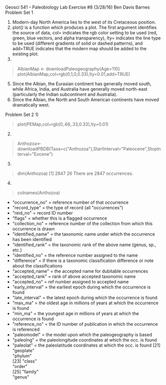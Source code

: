 Geosci 541 – Paleobiology
Lab Exercise #8 (3/28/16)
Ben Davis Barnes
Problem Set 1

1) Modern-day North America lies to the west of its Cretaceous position.
2) plot() is a function which produces a plot. The first argument identifies the source of data, col= indicates the rgb color setting to be used (red, green, blue vectors, and alpha transparency), lty= indicates the line type to be used (different gradients of solid or dashed patterns), and add=TRUE indicates that the modern map should be added to the existing plot.
4)
> AlbianMap <- downloadPaleogeography(Age=110)
> plot(AlbianMap,col=rgb(0,1,0,0.33),lty=0.01,add=TRUE)

5) Since the Albian, the Eurasian continent has generally moved south, while Africa, India, and Australia have generally moved north-east (particularly the Indian subcontinent and Australia).
6) Since the Albian, the North and South American continents have moved dramatically west.

Problem Set 2
1)
> plot(PEMap,col=rgb(0,.66,.33,0.33),lty=0.01)
2)
> Anthozoa<-downloadPBDB(Taxa=c("Anthozoa"),StartInterval="Paleocene",StopInterval="Eocene")
3)
> dim(Anthozoa)
[1] 2847   26
There are 2847 occurrences.
4)
> colnames(Anthozoa)
 + "occurrence_no" = reference number of that occurrence
 + "record_type" = the type of record (all "occurrences")
 + "reid_no" = record ID number
 + "flags" = whether this is a flagged occurrence      
 + "collection_no" = reference number of the collection from which this occurrence is drawn
 + "identified_name" = the taxonomic name under which the occurrence has been identified
 + "identified_rank" = the taxonomic rank of the above name (genus, sp., etc.)
 + "identified_no" = the reference number assigned to the name  
 + "difference" = if there is a taxonomic classification difference or note about the classifications
 + "accepted_name" = the accepted name for dubitable occurrences
 + "accepted_rank" = rank of above accepted taxonomic name
 + "accepted_no" = ref number assigned to accepted name
 + "early_interval" = the earliest epoch during which the occurrence is found
 + "late_interval" = the latest epoch during which the occurrence is found
 + "max_ma" = the oldest age in millions of years at which the occurrence is found
 + "min_ma" = the youngest age in millions of years at which the occurrence is found
 + "reference_no" = the ID number of publication in which the occurrence is referenced
 + "paleomodel" = the model upon which the paleogeography is based
 + "paleolng" = the paleolongitude coordinates at which the occ. is found
 + "paleolat" = the paleolatitude coordinates at which the occ. is found
[21] "geoplate"        
"phylum"         
[23] "class"           
"order"          
[25] "family"          
"genus" 
